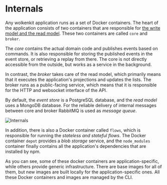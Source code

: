 # Internals

Any wolkenkit application runs as a set of Docker containers. The heart of the application consists of two containers that are responsible for [the write model and the read model](../architecture/). These two containers are called `core` and `broker`.

The *core* contains the actual domain code and publishes events based on commands. It is also responsible for storing the published events in the event store, or retrieving a replay from there. The core is not directly accessible from the outside, but works as a service in the background.

In contrast, the *broker* takes care of the read model, which primarily means that it executes the application's projections and updates the lists. The broker runs as a public-facing service, which means that it is responsible for the HTTP and websocket interface of the API.

By default, the *event store* is a PostgreSQL database, and the *read model* uses a MongoDB database. For the reliable delivery of internal messages between core and broker RabbitMQ is used as *message queue*.

![Internals](/internals/internals.svg)

In addition, there is also a Docker container called `flows`, which is responsible for running the *stateless and stateful flows*. The Docker container `depot` provides a *blob storage* service, and the `node_modules` container finally contains all the application's dependencies that are installed by npm.

As you can see, some of these docker containers are application-specific, while others provide generic infrastructure. There are base images for all of them, but new images are built locally for the application-specific ones. All these Docker containers and images are managed by the CLI.
